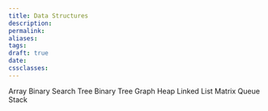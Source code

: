 ```yaml
---
title: Data Structures
description: 
permalink: 
aliases: 
tags: 
draft: true
date: 
cssclasses:
---
```


Array
Binary Search Tree
Binary Tree
Graph
Heap
Linked List
Matrix
Queue
Stack